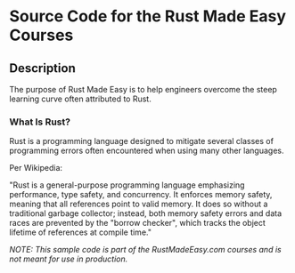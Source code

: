 # Source Code for the Rust Made Easy Courses 

## Description

The purpose of Rust Made Easy is to help engineers overcome the steep learning curve often attributed to Rust.

### What Is Rust?

Rust is a programming language designed to mitigate several classes of programming errors often encountered when using many other languages.

Per Wikipedia:

"Rust is a general-purpose programming language emphasizing performance, type safety, and concurrency. It enforces memory safety, meaning that all references point to valid memory. It does so without a traditional garbage collector; instead, both memory safety errors and data races are prevented by the "borrow checker", which tracks the object lifetime of references at compile time."

_NOTE: This sample code is part of the RustMadeEasy.com courses and is not meant for use in
production._
